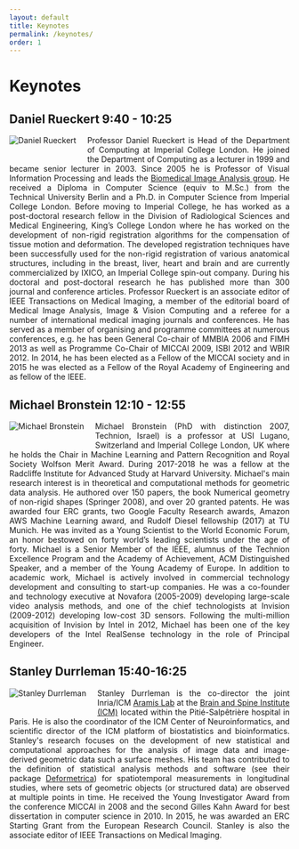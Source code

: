 ```yaml
---
layout: default
title: Keynotes
permalink: /keynotes/
order: 1
---
```

# Keynotes


## Daniel Rueckert 9:40 - 10:25
<img style="float: left; margin: 0 20px 20px 0;" src="../images/daniel_rueckert.jpg" alt="Daniel Rueckert">
<p align="justify"> Professor Daniel Rueckert is Head of the Department of Computing at Imperial College London. He joined the Department of Computing as a lecturer in 1999 and became senior lecturer in 2003. Since 2005 he is Professor of Visual Information Processing and leads the <a href="http://biomedic.doc.ic.ac.uk/" target="_blank">Biomedical Image Analysis group</a>. He received a Diploma in Computer Science (equiv to M.Sc.) from the Technical University Berlin and a Ph.D. in Computer Science from Imperial College London. Before moving to Imperial College, he has worked as a post-doctoral research fellow in the Division of Radiological Sciences and Medical Engineering, King’s College London where he has worked on the development of non-rigid registration algorithms for the compensation of tissue motion and deformation. The developed registration techniques have been successfully used for the non-rigid registration of various anatomical structures, including in the breast, liver, heart and brain and are currently commercialized by IXICO, an Imperial College spin-out company. During his doctoral and post-doctoral research he has published more than 300 journal and conference articles. Professor Rueckert is an associate editor of IEEE Transactions on Medical Imaging, a member of the editorial board of Medical Image Analysis, Image & Vision Computing and a referee for a number of international medical imaging journals and conferences. He has served as a member of organising and programme committees at numerous conferences, e.g. he has been General Co-chair of MMBIA 2006 and FIMH 2013 as well as Programme Co-Chair of MICCAI 2009, ISBI 2012 and WBIR 2012. In 2014, he has been elected as a Fellow of the MICCAI society and in 2015 he was elected as a Fellow of the Royal Academy of Engineering and as fellow of the IEEE.</p>

## Michael Bronstein 12:10 - 12:55
<img style="float: left; margin: 0 20px 20px 0;" src="../images/michael_bronstein.jpg" alt="Michael Bronstein">
<p align="justify">Michael Bronstein (PhD with distinction 2007, Technion, Israel) is a professor at USI Lugano, Switzerland and Imperial College London, UK where he holds the Chair in Machine Learning and Pattern Recognition and Royal Society Wolfson Merit Award. During 2017-2018 he was a fellow at the Radcliffe Institute for Advanced Study at Harvard University. Michael's main research interest is in theoretical and computational methods for geometric data analysis. He authored over 150 papers, the book Numerical geometry of non-rigid shapes (Springer 2008), and over 20 granted patents. He was awarded four ERC grants, two Google Faculty Research awards, Amazon AWS Machine Learning award, and Rudolf Diesel fellowship (2017) at TU Munich. He was invited as a Young Scientist to the World Economic Forum, an honor bestowed on forty world’s leading scientists under the age of forty. Michael is a Senior Member of the IEEE, alumnus of the Technion Excellence Program and the Academy of Achievement, ACM Distinguished Speaker, and a member of the Young Academy of Europe. In addition to academic work, Michael is actively involved in commercial technology development and consulting to start-up companies. He was a co-founder and technology executive at Novafora (2005-2009) developing large-scale video analysis methods, and one of the chief technologists at Invision (2009-2012) developing low-cost 3D sensors. Following the multi-million acquisition of Invision by Intel in 2012, Michael has been one of the key developers of the Intel RealSense technology in the role of Principal Engineer. </p>

## Stanley Durrleman 15:40-16:25
<img style="float: left; margin: 0 20px 20px 0;" src="../images/stanley_durrleman.jpg" alt="Stanley Durrleman">
<p align="justify"> Stanley Durrleman is the co-director the joint Inria/ICM <a href="http://www.aramislab.fr/" target="_blank">Aramis Lab</a> at the <a href="http://icm-institute.org/en/" target="_blank">Brain and Spine Institute (ICM)</a> located within the Pitié-Salpêtrière hospital in Paris. He is also the coordinator of the ICM Center of Neuroinformatics, and scientific director of the ICM platform of biostatistics and bioinformatics. Stanley's research focuses on the development of new statistical and computational approaches for the analysis of image data and image-derived geometric data such a surface meshes. His team has contributed to the definition of statistical analysis methods and software (see their package <a href="http://www.deformetrica.org/" target="_blank">Deformetrica</a>) for spatiotemporal measurements in longitudinal studies, where sets of geometric objects (or structured data) are observed at multiple points in time. He received the Young Investigator Award from the conference MICCAI in 2008 and the second Gilles Kahn Award for best dissertation in computer science in 2010. In 2015, he was awarded an ERC Starting Grant from the European Research Council. Stanley is also the associate editor of IEEE Transactions on Medical Imaging.</p>
